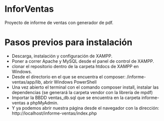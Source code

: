 # InforVentas

Proyecto de informe de ventas con generador de pdf.

# Pasos previos para instalación
- Descarga, instalación y configuración de XAMPP.
- Poner a correr Apache y MySQL desde el panel de control de XAMPP.
- clonar el repositorio dentro de la carpeta htdocs de XAMPP en Windows.
- Desde el directorio en el que se encuentra el composer: /informe-ventas/app/lib, abrir Windows PowerShell
- Una vez abierto el terminal con el comando composer install, instalar las dependencias (se generará la carpeta vendor con la librería de mpdf)
- Importar la BBDD ventas_db.sql que se encuentra en la carpeta informe-ventas a phpMyAdmin.
- Y ya podemos abrir nuestra página desde el navegador con la dirección: http://localhost/informe-ventas/index.php
